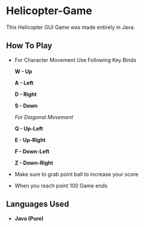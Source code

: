 # Helicopter-Game
This Helicopter GUI Game was made entirely in Java.

## How To Play

* For Character Movement Use Following Key Binds

  **W - Up**
  
  **A - Left**
  
  **D - Right**
  
  **S - Down**
  
  
  *For Diagonal Movement*
  
  
  **Q - Up-Left**
  
  **E - Up-Right**
  
  **F - Down-Left**
  
  **Z - Down-Right**
  
  
* Make sure to grab point ball to increase your score
* When you reach point 100 Game ends

## Languages Used

* **Java (Pure)**
